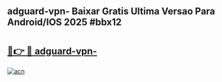 ## adguard-vpn- Baixar Gratis Ultima Versao Para Android/IOS 2025 #bbx12

# <h2><a href="https://ainizakaria.my?title=adguard-vpn-&ref=20M">🔗👉 🔴 adguard-vpn-</a></h2>

[![acn](https://github.com/user-attachments/assets/0f9c940e-d8b0-45ae-aac7-cd30a18b3e1c)](https://ainizakaria.my?title=adguard-vpn-&ref=20M)

